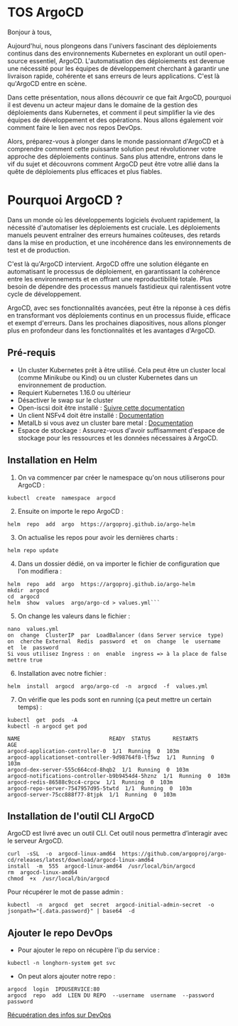 ﻿# TOS ArgoCD

Bonjour à tous,

Aujourd'hui, nous plongeons dans l'univers fascinant des déploiements continus dans des environnements Kubernetes en explorant un outil open-source essentiel, ArgoCD. L'automatisation des déploiements est devenue une nécessité pour les équipes de développement cherchant à garantir une livraison rapide, cohérente et sans erreurs de leurs applications. C'est là qu'ArgoCD entre en scène.

Dans cette présentation, nous allons découvrir ce que fait ArgoCD, pourquoi il est devenu un acteur majeur dans le domaine de la gestion des déploiements dans Kubernetes, et comment il peut simplifier la vie des équipes de développement et des opérations. Nous allons également voir comment faire le lien avec nos repos DevOps.

Alors, préparez-vous à plonger dans le monde passionnant d'ArgoCD et à comprendre comment cette puissante solution peut révolutionner votre approche des déploiements continus. Sans plus attendre, entrons dans le vif du sujet et découvrons comment ArgoCD peut être votre allié dans la quête de déploiements plus efficaces et plus fiables.

# Pourquoi ArgoCD ?

Dans un monde où les développements logiciels évoluent rapidement, la nécessité d'automatiser les déploiements est cruciale. Les déploiements manuels peuvent entraîner des erreurs humaines coûteuses, des retards dans la mise en production, et une incohérence dans les environnements de test et de production.

C'est là qu'ArgoCD intervient. ArgoCD offre une solution élégante en automatisant le processus de déploiement, en garantissant la cohérence entre les environnements et en offrant une reproductibilité totale. Plus besoin de dépendre des processus manuels fastidieux qui ralentissent votre cycle de développement.

ArgoCD, avec ses fonctionnalités avancées, peut être la réponse à ces défis en transformant vos déploiements continus en un processus fluide, efficace et exempt d'erreurs. Dans les prochaines diapositives, nous allons plonger plus en profondeur dans les fonctionnalités et les avantages d'ArgoCD.

## Pré-requis

- Un cluster Kubernetes prêt à être utilisé. Cela peut être un cluster local (comme Minikube ou Kind) ou un cluster Kubernetes dans un environnement de production.
- Requiert Kubernetes 1.16.0 ou ultérieur
- Désactiver le swap sur le cluster
- Open-iscsi doit être installé :  [Suivre cette documentation](https://longhorn.io/docs/1.5.1/deploy/install/#installing-open-iscsi)
- Un client NSFv4 doit être installé :  [Documentation](https://longhorn.io/docs/1.5.1/deploy/install/#installing-nfsv4-client)
- MetalLb si vous avez un cluster bare metal :  [Documentation](https://metallb.universe.tf/installation/)
- Espace de stockage : Assurez-vous d'avoir suffisamment d'espace de stockage pour les ressources et les données nécessaires à ArgoCD.

## Installation en Helm
1. On va commencer par créer le namespace qu'on nous utiliserons pour ArgoCD :
```shell
kubectl  create  namespace  argocd
```
2. Ensuite on importe le repo ArgoCD :
```shell
helm  repo  add  argo  https://argoproj.github.io/argo-helm
```
3. On actualise les repos pour avoir les dernières charts :
```shell
helm repo update
```

4. Dans un dossier dédié, on va importer le fichier de configuration que l'on modifiera :
```shell
helm  repo  add  argo  https://argoproj.github.io/argo-helm
mkdir  argocd
cd  argocd
helm  show  values  argo/argo-cd > values.yml```
```
5. On change les valeurs dans le fichier :
```shell
nano  values.yml
on  change  ClusterIP  par  LoadBalancer (dans Server service  type)
on  cherche External  Redis  password  et  on  change  le  username  et  le  password
Si vous utilisez Ingress : on  enable  ingress => à la place de false mettre true 
```
6. Installation avec notre fichier :
```shell
helm  install  argocd  argo/argo-cd  -n  argocd  -f  values.yml
```
7. On vérifie que les pods sont en running (ça peut mettre un certain temps) :
```shell
kubectl  get  pods  -A
kubectl -n argocd get pod
```

```shell
NAME  							READY  STATUS  		RESTARTS  		AGE
argocd-application-controller-0  1/1  Running  0  103m
argocd-applicationset-controller-9d98764f8-lf5wz  1/1  Running  0  103m
argocd-dex-server-555c664ccd-8hqb2  1/1  Running  0  103m
argocd-notifications-controller-b9b9454d4-5hznz  1/1  Running  0  103m
argocd-redis-86588c9cc4-crpcw  1/1  Running  0  103m
argocd-repo-server-7547957d95-5twtd  1/1  Running  0  103m
argocd-server-75cc888f77-8tjpk  1/1  Running  0  103m
```

## Installation de l'outil CLI ArgoCD
ArgoCD est livré avec un outil CLI. Cet outil nous permettra d’interagir avec le serveur ArgoCD.
```shell
curl  -sSL  -o  argocd-linux-amd64  https://github.com/argoproj/argo-cd/releases/latest/download/argocd-linux-amd64
install  -m  555  argocd-linux-amd64  /usr/local/bin/argocd
rm  argocd-linux-amd64
chmod  +x  /usr/local/bin/argocd
```
Pour récupérer le mot de passe admin :
```shell
kubectl  -n  argocd  get  secret  argocd-initial-admin-secret  -o  jsonpath="{.data.password}" | base64  -d
```

## Ajouter le repo DevOps
- Pour ajouter le repo on récupère l'ip du service :
```shell
kubectl -n longhorn-system get svc
```
- On peut alors ajouter notre repo :
```shell
argocd  login  IPDUSERVICE:80
argocd  repo  add  LIEN DU REPO  --username  username  --password  password
```
[Récupération des infos sur DevOps](https://drive.google.com/file/d/1cMbW5Csqaw1JUx7ZwvMPHbCu5J7Ko-gz/view?usp=drive_link)


